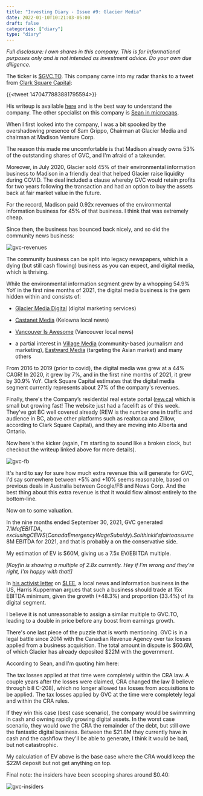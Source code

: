 ```yaml
---
title: "Investing Diary - Issue #9: Glacier Media"
date: 2022-01-10T10:21:03-05:00
draft: false
categories: ["diary"]
type: "diary"
---
```


_Full disclosure: I own shares in this company. This is for informational purposes only and is not intended as investment advice. Do your own due diligence._

The ticker is [$GVC.TO](https://finance.yahoo.com/quote/GVC.TO). This company came into my radar thanks to a tweet from [Clark Square Capital](https://twitter.com/ClarkSquareCap):

{{<tweet 1470477883881795594>}}

His writeup is available [here](https://www.docdroid.net/57SRnIn/2021-12-13-glacier-media-writeup-pdf) and is the best way to understand the company. The other specialist on this company is [Sean in microcaps](https://twitter.com/maloneys10).

When I first looked into the company, I was a bit spooked by the overshadowing presence of Sam Grippo, Chairman at Glacier Media and chairman at Madison Venture Corp. 

The reason this made me uncomfortable is that Madison already owns 53% of the outstanding shares of GVC, and I'm afraid of a takeunder.

Moreover, in July 2020, Glacier sold 45% of their environmental information business to Madison in a friendly deal that helped Glacier raise liquidity during COVID. The deal included a clause whereby GVC would retain profits for two years following the transaction and had an option to buy the assets back at fair market value in the future.

For the record, Madison paid 0.92x revenues of the environmental information business for 45% of that business. I think that was extremely cheap.

Since then, the business has bounced back nicely, and so did the community news business:

![gvc-revenues](/images/gvc-revenues.png)

The community business can be split into legacy newspapers, which is a dying (but still cash flowing) business as you can expect, and digital media, which is thriving.

While the environmental information segment grew by a whopping 54.9% YoY in the first nine months of 2021, the digital media business is the gem hidden within and consists of: 

- [Glacier Media Digital](https://www.glaciermediadigital.ca/) (digital marketing services)

- [Castanet Media](https://www.castanet.net/) (Kelowna local news)

- [Vancouver Is Awesome](https://www.vancouverisawesome.com/) (Vancouver local news)

- a partial interest in [Village Media](https://www.villagemedia.ca/) (community-based journalism and marketing), [Eastward Media](https://www.eastwardmedia.com/) (targeting the Asian
market) and many others

From 2016 to 2019 (prior to covid), the digital media was grew at a 44% CAGR! In 2020, it grew by 7%, and in the first nine months of 2021, it grew by 30.9% YoY. Clark Square Capital estimates that the digital media segment currently represents about 27% of the company's revenues.

Finally, there's the Company’s residential real estate portal ([rew.ca](https://www.rew.ca/)) which is small but growing fast! The website just had a facelift as of this week. They've got BC well covered already (REW is
the number one in traffic and audience in BC, above other platforms such as realtor.ca and Zillow, according to Clark Square Capital), and they are moving into Alberta and Ontario. 

Now here's the kicker (again, I'm starting to sound like a broken clock, but checkout the writeup linked above for more details).

![gvc-fb](/images/gvc-fb.png)

It's hard to say for sure how much extra revenue this will generate for GVC, I'd say somewhere between +5% and +10% seems reasonable, based on previous deals in Australia between Google/FB and News Corp. And the best thing about this extra revenue is that it would flow almost entirely to the bottom-line.

Now on to some valuation.

In the nine months ended September 30, 2021, GVC generated $7.1M of EBITDA, exclusing CEWS (Canada Emergency Wage Subsidy). So I think it's fair to assume ~$8M EBITDA for 2021, and that is probably a on the conservative side.

My estimation of EV is $60M, giving us a 7.5x EV/EBITDA multiple.

_[Koyfin is showing a multiple of 2.8x currently. Hey if I'm wrong and they're right, I'm happy with that!]_

In [his activist letter](https://www.accesswire.com/viewarticle.aspx?id=676668) on [$LEE](https://finance.yahoo.com/quote/LEE), a local news and information business in the US, Harris Kupperman argues that such a business should trade at 15x EBITDA minimum, given the growth (+48.3%) and proportion (33.4%) of its digital segment.

I believe it is not unreasonable to assign a similar multiple to GVC.TO, leading to a double in price before any boost from earnings growth.

There's one last piece of the puzzle that is worth mentioning. GVC is in a legal battle since 2014 with the Canadian Revenue Agency over tax losses applied from a business acquisition. The total amount in dispute is $60.6M, of which Glacier has already deposited $22M with the government. 

According to Sean, and I'm quoting him here:

<blocquote>

The tax losses applied at that time were completely within the CRA law. A couple years after the losses were claimed, CRA changed the law (I believe through bill C-208), which no longer allowed tax losses from acquisitions to be applied. The tax losses applied by GVC at the time were completely legal and within the CRA rules.

</blockquote>

If they win this case (best case scenario), the company would be swimming in cash and owning rapidly growing digital assets. In the worst case scenario, they would owe the CRA the remainder of the debt, but still owe the fantastic digital business. Between the $21.8M they currently have in cash and the cashflow they'll be able to generate, I think it would be bad, but not catastrophic.

My calculation of EV above is the base case where the CRA would keep the $22M deposit but not get anything on top.

Final note: the insiders have been scooping shares around $0.40:

![gvc-insiders](/images/gvc-insiders.png)


